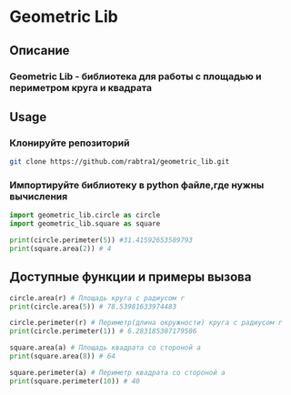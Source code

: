 # Geometric Lib
## Описание
### Geometric Lib - библиотека для работы с площадью и периметром круга и квадрата

## Usage
### Клонируйте репозиторий
```bash
git clone https://github.com/rabtra1/geometric_lib.git
```

### Импортируйте библиотеку в python файле,где нужны вычисления
```py
import geometric_lib.circle as circle
import geometric_lib.square as square

print(circle.perimeter(5)) #31.41592653589793
print(square.area(2)) # 4
```

## Доступные функции и примеры вызова
```py
circle.area(r) # Площадь круга с радиусом r
print(circle.area(5)) # 78.53981633974483

circle.perimeter(r) # Периметр(длина окружности) круга с радиусом r
print(circle.perimeter(1)) # 6.283185307179586

square.area(a) # Площадь квадрата со стороной a
print(square.area(8)) # 64

square.perimeter(a) # Периметр квадрата со стороной a
print(square.perimeter(10)) # 40
```

